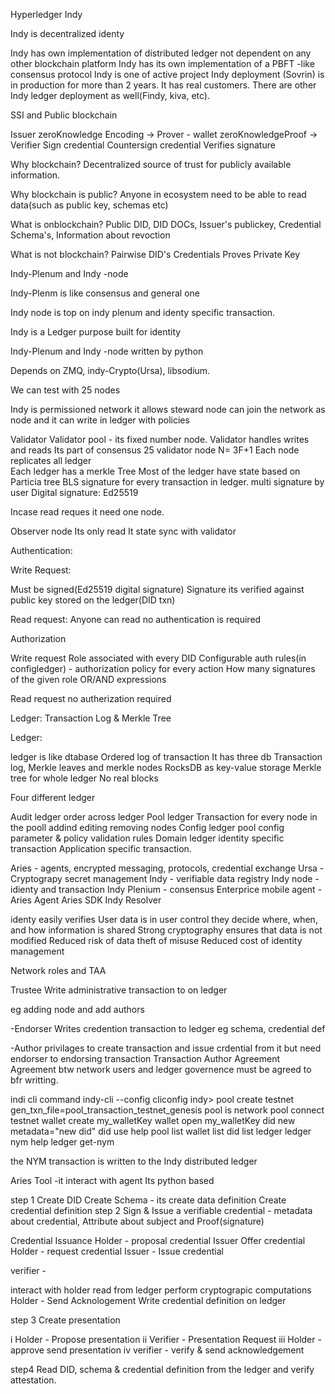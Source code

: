 Hyperledger Indy

Indy is decentralized identy

Indy has own implementation of distributed ledger not dependent on any other blockchain platform
Indy has its own implementation of a PBFT	-like consensus protocol
Indy is one of active project
Indy deployment (Sovrin) is in production for more than 2 years.
It has real customers.
There are other Indy ledger deployment as well(Findy, kiva, etc).

SSI and Public blockchain 

Issuer   zeroKnowledge Encoding   -> Prover - wallet     zeroKnowledgeProof ->  Verifier
Sign credential                      Countersign credential                     Verifies signature

Why blockchain?
Decentralized source of trust for publicly available information.

Why blockchain is public?
Anyone in ecosystem need to be able to read data(such as public key, schemas etc)

What is onblockchain?
Public DID, DID DOCs, Issuer's publickey, Credential Schema's, Information about revoction

What is not blockchain?
Pairwise DID's
Credentials
Proves
Private Key

Indy-Plenum and Indy -node

Indy-Plenm is like consensus and general one

Indy node is top on indy plenum and identy specific transaction.

Indy is a Ledger purpose built for identity

Indy-Plenum and Indy -node written by python

Depends on ZMQ, indy-Crypto(Ursa), libsodium.

We can test with 25 nodes

Indy is permissioned network it allows steward node can join the network as node and it can write in ledger with policies

Validator
Validator pool - its fixed number node.
Validator handles writes and reads 
Its part of consensus
25 validator node
N= 3F+1
Each node replicates all ledger   
Each ledger has a merkle Tree
Most of the ledger have state based on Particia tree
BLS signature for every transaction in ledger.
multi signature by user
Digital signature: Ed25519

Incase read reques it need one node.

Observer node
Its only read
It state sync with validator
 
Authentication:

Write Request:

Must be signed(Ed25519 digital signature)
Signature its verified against public key stored on the ledger(DID txn)

Read request:
Anyone can read no authentication is required

Authorization

Write request
Role associated with every DID
Configurable auth rules(in configledger) - authorization policy for every action
How many signatures of the given role
OR/AND expressions

Read request
no autherization required

Ledger: Transaction  Log & Merkle Tree

Ledger:

ledger is like dtabase
Ordered log of transaction
It has three db
Transaction log, Merkle leaves and merkle nodes
RocksDB as key-value storage
Merkle tree for whole ledger
No real blocks

Four different ledger

Audit ledger
order across ledger
Pool ledger
Transaction for every node in the pooll addind editing removing nodes
Config ledger
pool config parameter & policy
validation rules
Domain ledger
identity specific transaction
Application specific transaction.




Aries - agents, encrypted messaging, protocols, credential exchange
Ursa - Cryptograpy secret management
Indy - verifiable data registry
Indy node - idienty and transaction
Indy Plenium - consensus
Enterprice mobile agent - Aries Agent Aries SDK Indy Resolver

identy easily verifies
User data is in user control they decide where, when, and how information is shared
Strong cryptography ensures  that data is not modified
Reduced risk of data theft of misuse
Reduced cost of identity management

Network roles and TAA

Trustee
Write administrative transaction to on ledger

eg adding node and add authors

-Endorser
Writes credention transaction to ledger eg schema, credential def

-Author 
privilages to create transaction  and issue crdential from it but need endorser to endorsing transaction
Transaction Author Agreement
Agreement btw network users and ledger governence must be agreed to bfr writting.

indi cli command
indy-cli --config cliconfig
indy> pool create testnet gen_txn_file=pool_transaction_testnet_genesis
pool is network
pool connect testnet
wallet create my_walletKey
wallet open my_walletKey
did new metadata="new did"
did use <press first letter of new DID and then press tab>
help
pool list
wallet list
did list
ledger <tab> <tab>
ledger nym help
ledger get-nym <DID>

 the NYM transaction is written to the Indy distributed ledger

Aries Tool -it interact with agent
Its python based

step 1 Create DID
       Create Schema - its create data definition
       Create credential definition
step 2 Sign & Issue a verifiable credential - metadata about credential, Attribute about subject and Proof(signature)


Credential Issuance
Holder - proposal credential
Issuer Offer credential
Holder - request credential
Issuer - Issue credential

verifier - 

interact with holder
read from ledger
perform cryptograpic computations
Holder - Send Acknologement
Write credential definition on ledger

step 3 Create presentation

i Holder - Propose presentation
ii Verifier - Presentation Request
iii Holder  - approve send presentation
iv verifier - verify & send acknowledgement

step4 Read DID, schema & credential definition from the ledger and verify attestation.
